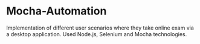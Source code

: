 # Mocha-Automation
Implementation of different user scenarios where they take online exam via a desktop application.
Used Node.js, Selenium and Mocha technologies.
